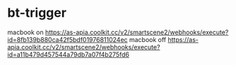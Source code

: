 # bt-trigger



macbook on https://as-apia.coolkit.cc/v2/smartscene2/webhooks/execute?id=8fb139b880ca42f5bdf01976811024ec
macbook off https://as-apia.coolkit.cc/v2/smartscene2/webhooks/execute?id=a11b479d457544a79db7a07f4b275fd6